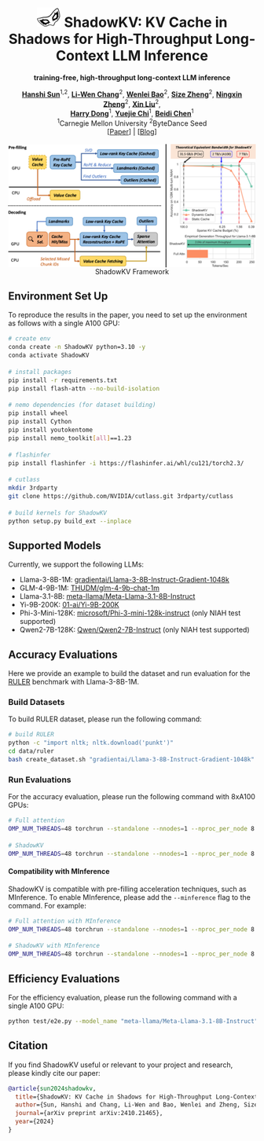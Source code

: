 <div align="center">
<h1><img src="static/images/ShadowKV.png" height="40px"> ShadowKV: KV Cache in Shadows for High-Throughput Long-Context LLM Inference</h1>

**training-free, high-throughput long-context LLM inference**
</div>
<div align="center">
<b><a href="https://github.com/preminstrel">Hanshi Sun</a></b><sup>1,2</sup>,
<b><a href="https://lchang20.github.io/">Li-Wen Chang</a></b><sup>2</sup>,
<b><a href="https://sites.google.com/view/wenleibao/">Wenlei Bao</a></b><sup>2</sup>,
<b><a href="https://sizezheng.github.io/">Size Zheng</a></b><sup>2</sup>,
<b><a href="https://zheng-ningxin.github.io/">Ningxin Zheng</a></b><sup>2</sup>,
<b><a href="https://scholar.google.com/citations?user=ZMfk2F8AAAAJ&hl=zh-CN">Xin Liu</a></b><sup>2</sup>,
<br>
<b><a href="https://www.andrew.cmu.edu/user/harryd/">Harry Dong</a></b><sup>1</sup>,
<b><a href="https://users.ece.cmu.edu/~yuejiec/">Yuejie Chi</a></b><sup>1</sup>,
<b><a href="https://www.andrew.cmu.edu/user/beidic/">Beidi Chen</a></b><sup>1</sup>
</div>
<div align="center">
<sup>1</sup>Carnegie Mellon University
<sup>2</sup>ByteDance Seed
</div>
<div align="center">
[<a href="https://arxiv.org/abs/2410.21465">Paper</a>] | [<a href="https://ByteDance-Seed.github.io/ShadowKV">Blog</a>]
</div>
<br>

<div align="center">
<img src="static/images/framework.png" align="top"/>
<figcaption>ShadowKV Framework</figcaption>
</div>

## Environment Set Up
To reproduce the results in the paper, you need to set up the environment as follows with a single A100 GPU:
```bash
# create env
conda create -n ShadowKV python=3.10 -y
conda activate ShadowKV

# install packages
pip install -r requirements.txt
pip install flash-attn --no-build-isolation

# nemo dependencies (for dataset building)
pip install wheel
pip install Cython
pip install youtokentome
pip install nemo_toolkit[all]==1.23

# flashinfer
pip install flashinfer -i https://flashinfer.ai/whl/cu121/torch2.3/

# cutlass
mkdir 3rdparty
git clone https://github.com/NVIDIA/cutlass.git 3rdparty/cutlass

# build kernels for ShadowKV
python setup.py build_ext --inplace
```
## Supported Models
Currently, we support the following LLMs:
- Llama-3-8B-1M: [gradientai/Llama-3-8B-Instruct-Gradient-1048k](https://huggingface.co/gradientai/Llama-3-8B-Instruct-Gradient-1048k)
- GLM-4-9B-1M: [THUDM/glm-4-9b-chat-1m](https://huggingface.co/THUDM/glm-4-9b-chat-1m)
- Llama-3.1-8B: [meta-llama/Meta-Llama-3.1-8B-Instruct](https://huggingface.co/meta-llama/Meta-Llama-3.1-8B-Instruct)
- Yi-9B-200K: [01-ai/Yi-9B-200K](https://huggingface.co/01-ai/Yi-9B-200K)
- Phi-3-Mini-128K: [microsoft/Phi-3-mini-128k-instruct](https://huggingface.co/microsoft/Phi-3-mini-128k-instruct) (only NIAH test supported)
- Qwen2-7B-128K: [Qwen/Qwen2-7B-Instruct](https://huggingface.co/Qwen/Qwen2-7B-Instruct) (only NIAH test supported)

## Accuracy Evaluations
Here we provide an example to build the dataset and run evaluation for the [RULER](https://github.com/hsiehjackson/RULER) benchmark with Llama-3-8B-1M.

### Build Datasets
To build RULER dataset, please run the following command:
```bash
# build RULER
python -c "import nltk; nltk.download('punkt')"
cd data/ruler
bash create_dataset.sh "gradientai/Llama-3-8B-Instruct-Gradient-1048k" "llama-3"
```

### Run Evaluations
For the accuracy evaluation, please run the following command with 8xA100 GPUs:

```bash
# Full attention
OMP_NUM_THREADS=48 torchrun --standalone --nnodes=1 --nproc_per_node 8 test/eval_acc.py --datalen 131072 --method full --dataset_name "ruler/niah_single_1,ruler/niah_single_2,ruler/niah_single_3,ruler/niah_multikey_1,ruler/niah_multikey_2,ruler/niah_multiquery,ruler/niah_multivalue,ruler/vt,ruler/fwe,ruler/qa_1,ruler/qa_2" --model_name "gradientai/Llama-3-8B-Instruct-Gradient-1048k"

# ShadowKV
OMP_NUM_THREADS=48 torchrun --standalone --nnodes=1 --nproc_per_node 8 test/eval_acc.py --datalen 131072 --method shadowkv --dataset_name "ruler/niah_single_1,ruler/niah_single_2,ruler/niah_single_3,ruler/niah_multikey_1,ruler/niah_multikey_2,ruler/niah_multiquery,ruler/niah_multivalue,ruler/vt,ruler/fwe,ruler/qa_1,ruler/qa_2" --sparse_budget 2048 --rank 160 --chunk_size 8
```

#### Compatibility with MInference
ShadowKV is compatible with pre-filling acceleration techniques, such as MInference. To enable MInference, please add the `--minference` flag to the command. For example:

```bash
# Full attention with MInference
OMP_NUM_THREADS=48 torchrun --standalone --nnodes=1 --nproc_per_node 8 test/eval_acc.py --datalen 131072 --method full --dataset_name "ruler/niah_single_1,ruler/niah_single_2,ruler/niah_single_3,ruler/niah_multikey_1,ruler/niah_multikey_2,ruler/niah_multiquery,ruler/niah_multivalue,ruler/vt,ruler/fwe,ruler/qa_1,ruler/qa_2" --minference

# ShadowKV with MInference
OMP_NUM_THREADS=48 torchrun --standalone --nnodes=1 --nproc_per_node 8 test/eval_acc.py --datalen 131072 --method shadowkv --dataset_name "ruler/niah_single_1,ruler/niah_single_2,ruler/niah_single_3,ruler/niah_multikey_1,ruler/niah_multikey_2,ruler/niah_multiquery,ruler/niah_multivalue,ruler/vt,ruler/fwe,ruler/qa_1,ruler/qa_2" --sparse_budget 2048 --rank 160 --chunk_size 8 --minference
```

## Efficiency Evaluations
For the efficiency evaluation, please run the following command with a single A100 GPU:

```bash
python test/e2e.py --model_name "meta-llama/Meta-Llama-3.1-8B-Instruct" --datalen "122k"
```
## Citation
If you find ShadowKV useful or relevant to your project and research, please kindly cite our paper:

```bibtex
@article{sun2024shadowkv,
  title={ShadowKV: KV Cache in Shadows for High-Throughput Long-Context LLM Inference},
  author={Sun, Hanshi and Chang, Li-Wen and Bao, Wenlei and Zheng, Size and Zheng, Ningxin and Liu, Xin and Dong, Harry and Chi, Yuejie and Chen, Beidi},
  journal={arXiv preprint arXiv:2410.21465},
  year={2024}
}
```
